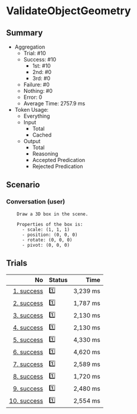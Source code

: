 # ValidateObjectGeometry
## Summary
  - Aggregation
    - Trial: #10
    - Success: #10
      - 1st: #10
      - 2nd: #0
      - 3rd: #0
    - Failure: #0
    - Nothing: #0
    - Error: 0
    - Average Time: 2757.9 ms
  - Token Usage:
    - Everything
    - Input
      - Total
      - Cached
    - Output
      - Total
      - Reasoning
      - Accepted Predication
      - Rejected Predication

## Scenario
### Conversation (user)

        Draw a 3D box in the scene.

        Properties of the box is:
          - scale: (1, 1, 1)
          - position: (0, 0, 0)
          - rotate: (0, 0, 0)
          - pivot: (0, 0, 0)
      

## Trials
No | Status | Time
---:|:-------|------:
[1. success](./trials/1.success.json) | 1️⃣ | 3,239 ms
[2. success](./trials/2.success.json) | 1️⃣ | 1,787 ms
[3. success](./trials/3.success.json) | 1️⃣ | 2,130 ms
[4. success](./trials/4.success.json) | 1️⃣ | 2,130 ms
[5. success](./trials/5.success.json) | 1️⃣ | 4,330 ms
[6. success](./trials/6.success.json) | 1️⃣ | 4,620 ms
[7. success](./trials/7.success.json) | 1️⃣ | 2,589 ms
[8. success](./trials/8.success.json) | 1️⃣ | 1,720 ms
[9. success](./trials/9.success.json) | 1️⃣ | 2,480 ms
[10. success](./trials/10.success.json) | 1️⃣ | 2,554 ms